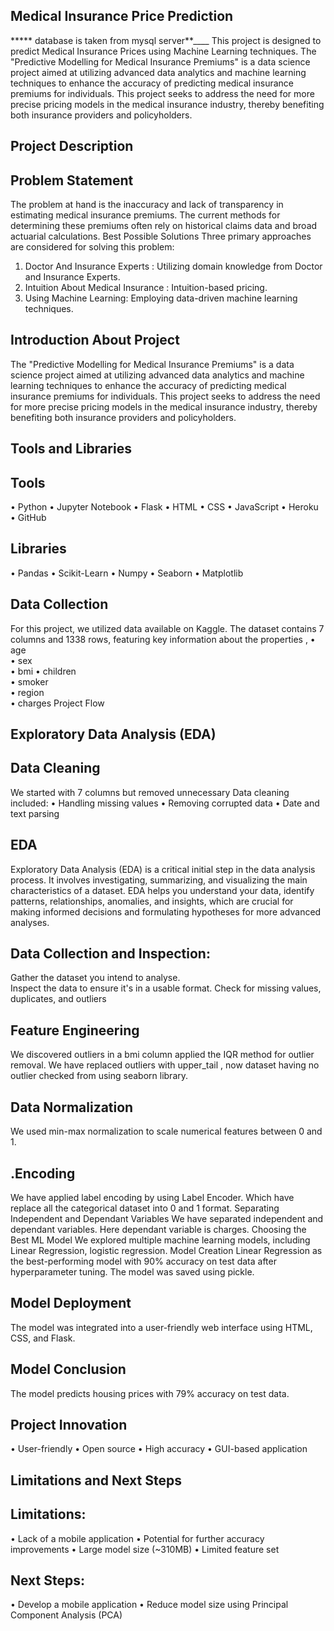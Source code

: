 ## Medical Insurance Price Prediction 
***** database is taken from mysql server**____
This project is designed to predict Medical Insurance Prices using Machine Learning techniques. The "Predictive Modelling for Medical Insurance Premiums" is a data science project aimed at utilizing advanced data analytics and machine learning techniques to enhance the accuracy of predicting medical insurance premiums for individuals. This project seeks to address the need for more precise pricing models in the medical insurance industry, thereby benefiting both insurance providers and policyholders.
## Project Description
## Problem Statement
The problem at hand is the inaccuracy and lack of transparency in estimating medical insurance premiums. The current methods for determining these premiums often rely on historical claims data and broad actuarial calculations.
Best Possible Solutions
Three primary approaches are considered for solving this problem:
1.	Doctor And Insurance Experts : Utilizing domain knowledge from Doctor and Insurance Experts.
2.	Intuition About Medical Insurance : Intuition-based pricing.
3.	Using Machine Learning: Employing data-driven machine learning techniques.
## Introduction About Project
The "Predictive Modelling for Medical Insurance Premiums" is a data science project aimed at utilizing advanced data analytics and machine learning techniques to enhance the accuracy of predicting medical insurance premiums for individuals. This project seeks to address the need for more precise pricing models in the medical insurance industry, thereby benefiting both insurance providers and policyholders.
## Tools and Libraries
## Tools
•	Python
•	Jupyter Notebook
•	Flask
•	HTML
•	CSS
•	JavaScript
•	Heroku
•	GitHub
## Libraries
•	Pandas
•	Scikit-Learn
•	Numpy
•	Seaborn
•	Matplotlib
## Data Collection
For this project, we utilized data available on Kaggle. The dataset contains 7 columns and 1338 rows, featuring key information about the properties ,
•	age    
•	sex    
•	bmi
•	children  
•	smoker    
•	region    
•	charges
Project Flow
## Exploratory Data Analysis (EDA)
## Data Cleaning
We started with 7 columns but removed unnecessary Data cleaning included:
•	Handling missing values
•	Removing corrupted data
•	Date and text parsing
## EDA
Exploratory Data Analysis (EDA) is a critical initial step in the data analysis process. It involves investigating, summarizing, and visualizing the main characteristics of a dataset. EDA helps you understand your data, identify patterns, relationships, anomalies, and insights, which are crucial for making informed decisions and formulating hypotheses for more advanced analyses.
## Data Collection and Inspection:
Gather the dataset you intend to analyse.	
Inspect the data to ensure it's in a usable format.
Check for missing values, duplicates, and outliers
## Feature Engineering
We discovered outliers in a bmi column applied the IQR method for outlier removal. 
We have replaced outliers with upper_tail , now dataset having no outlier checked from using seaborn library.
## Data Normalization
We used min-max normalization to scale numerical features between 0 and 1.
## .Encoding
We have applied label encoding by using Label Encoder. Which have replace all the categorical dataset into 0 and 1 format.
Separating Independent and Dependant Variables
We have separated independent and dependant variables. Here dependant variable is charges. 
Choosing the Best ML Model
We explored multiple machine learning models, including Linear Regression, logistic regression.
Model Creation
Linear Regression as the best-performing model with 90% accuracy on test data after hyperparameter tuning. The model was saved using pickle.
## Model Deployment
The model was integrated into a user-friendly web interface using HTML, CSS, and Flask.
## Model Conclusion
The model predicts housing prices with 79% accuracy on test data.
## Project Innovation
•	User-friendly
•	Open source
•	High accuracy
•	GUI-based application
## Limitations and Next Steps
## Limitations:
•	Lack of a mobile application
•	Potential for further accuracy improvements
•	Large model size (~310MB)
•	Limited feature set
## Next Steps:
•	Develop a mobile application
•	Reduce model size using Principal Component Analysis (PCA)

